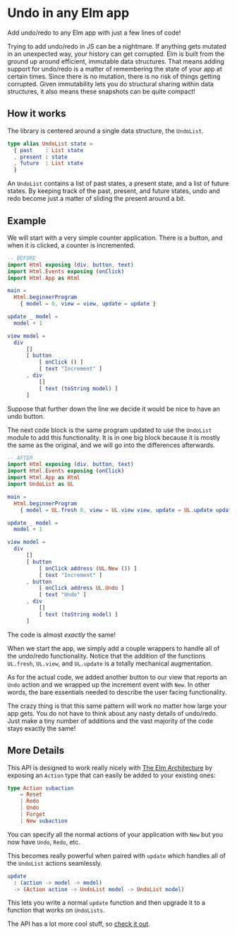 # Undo in any Elm app

Add undo/redo to any Elm app with just a few lines of code!

Trying to add undo/redo in JS can be a nightmare. If anything gets mutated in an unexpected way, your history can get corrupted. Elm is built from the ground up around efficient, immutable data structures. That means adding support for undo/redo is a matter of remembering the state of your app at certain times. Since there is no mutation, there is no risk of things getting corrupted. Given immutability lets you do structural sharing within data structures, it also means these snapshots can be quite compact!


## How it works

The library is centered around a single data structure, the `UndoList`.

```elm
type alias UndoList state =
  { past    : List state
  , present : state
  , future  : List state
  }
```

An `UndoList` contains a list of past states, a present state, and a list of future states. By keeping track of the past, present, and future states, undo and redo become just a matter of sliding the present around a bit.


## Example

We will start with a very simple counter application. There is a button, and when it is clicked, a counter is incremented.

```elm
-- BEFORE
import Html exposing (div, button, text)
import Html.Events exposing (onClick)
import Html.App as Html

main =
  Html.beginnerProgram
    { model = 0, view = view, update = update }

update _ model =
  model + 1

view model =
  div
      []
      [ button
          [ onClick () ]
          [ text "Increment" ]
      , div
          []
          [ text (toString model) ]
      ]
```

Suppose that further down the line we decide it would be nice to have an undo button.

The next code block is the same program updated to use the `UndoList` module to add this functionality. It is in one big block because it is mostly the same as the original, and we will go into the differences afterwards.

```elm
-- AFTER
import Html exposing (div, button, text)
import Html.Events exposing (onClick)
import Html.App as Html
import UndoList as UL

main =
  Html.beginnerProgram
    { model = UL.fresh 0, view = UL.view view, update = UL.update update }

update _ model =
  model + 1

view model =
  div
      []
      [ button
          [ onClick address (UL.New ()) ]
          [ text "Increment" ]
      , button
          [ onClick address UL.Undo ]
          [ text "Undo" ]
      , div
          []
          [ text (toString model) ]
      ]
```

The code is almost *exactly* the same!

When we start the app, we simply add a couple wrappers to handle all of the undo/redo functionality. Notice that the addition of the functions `UL.fresh`, `UL.view`, and `UL.update` is a totally mechanical augmentation.

As for the actual code, we added another button to our view that reports an `Undo` action and we wrapped up the increment event with `New`. In other words, the bare essentials needed to describe the user facing functionality.

The crazy thing is that this same pattern will work no matter how large your app gets. You do not have to think about any nasty details of undo/redo. Just make a tiny number of additions and the vast majority of the code stays exactly the same!


## More Details

This API is designed to work really nicely with [The Elm Architecture][arch] by exposing an `Action` type that can easily be added to your existing ones:

[arch]: https://github.com/evancz/elm-architecture-tutorial/

```elm
type Action subaction
    = Reset
    | Redo
    | Undo
    | Forget
    | New subaction
```

You can specify all the normal actions of your application with `New` but you now have `Undo`, `Redo`, etc.

This becomes really powerful when paired with `update` which handles all of the `UndoList` actions seamlessly.

```elm
update
  : (action -> model -> model)
  -> (Action action -> UndoList model -> UndoList model)
```

This lets you write a normal `update` function and then upgrade it to a function that works on `UndoLists`.

The API has a lot more cool stuff, so [check it out][docs].

[docs]: http://package.elm-lang.org/packages/TheSeamau5/elm-undo-redo/latest
